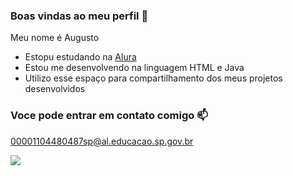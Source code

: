 ### Boas vindas ao meu perfil 💙

Meu nome é Augusto

- Estopu estudando na [Alura](https://Alura.com)
- Estou me desenvolvendo na linguagem HTML e Java
- Utilizo esse espaço para compartilhamento dos meus projetos desenvolvidos

### Voce pode entrar em contato comigo 📫

00001104480487sp@al.educacao.sp.gov.br

![](https://media1.tenor.com/m/W8ImMlYbR2EAAAAd/byuntear-incrives-meme.gif)

